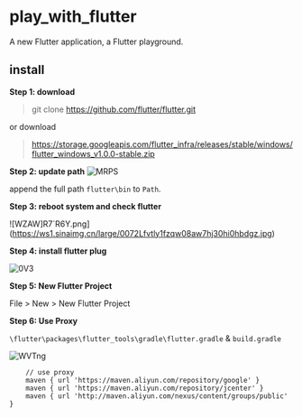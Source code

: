# play_with_flutter

A new Flutter application, a Flutter playground.

## install

**Step 1: download**

> git clone https://github.com/flutter/flutter.git

or download

> https://storage.googleapis.com/flutter_infra/releases/stable/windows/flutter_windows_v1.0.0-stable.zip



**Step 2: update path**
![MRPS](https://ws1.sinaimg.cn/large/0072Lfvtly1fzqvwlep6oj30i80ffdh3.jpg)

append the full path `flutter\bin` to `Path`.

**Step 3: reboot system and check flutter**

![WZAW]R7`R6Y.png](https://ws1.sinaimg.cn/large/0072Lfvtly1fzqw08aw7hj30hi0hbdgz.jpg)

**Step 4: install flutter plug**

![0V3](https://ws1.sinaimg.cn/large/0072Lfvtly1fzqw3e8yvgj30nc0jhjsz.jpg)

**Step 5: New Flutter Project**

File > New > New Flutter Project

**Step 6: Use Proxy**

`\flutter\packages\flutter_tools\gradle\flutter.gradle` & `build.gradle`

![WVTng](https://ws1.sinaimg.cn/large/0072Lfvtly1fzqw7er441j30jg0ahaat.jpg)

```
    // use proxy
    maven { url 'https://maven.aliyun.com/repository/google' }
    maven { url 'https://maven.aliyun.com/repository/jcenter' }
    maven { url 'http://maven.aliyun.com/nexus/content/groups/public' }
```
